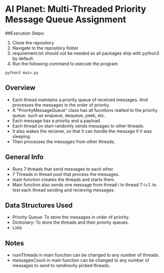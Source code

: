 # AI Planet: Multi-Threaded Priority Message Queue Assignment

##Execution Steps:
1. Clone the repository
2. Navigate to the repository folder
3. requirement.txt should not be needed as all packages ship with python3 by default.
4. Run the following command to execute the program
```
python3 main.py
```
## Overview

 - Each thread maintains a priority queue of received messages. And processes the messages in the order of priority.
 - A "PriorityMessageQueue" class has all fucntions realted to the priority queue. such as enqueue, dequeue, peek, etc.
 - Each message has a priority and a payload.
 - Each thread on start randomly sends messages to other threads.
 - It also wakes the reciever, so that it can handle the message if it was sleeping.
 - Then processes the messages from other threads.

## General Info
   - Runs 7 threads that send messages to each other.
   - 7 Threads in thread pool that process the messages.
   - main function creates the threads and starts them.
   - Main function also sends one message from thread i to thread 7-i+1. to test each thread sending and recieving messages.

## Data Structures Used
- Priority Queue: To store the messages in order of priority.
- Dictionary: To store the threads and their priority queues.
- Lists
  
## Notes
- numThreads in main function can be changed to any number of threads.
- messagesCount in main function can be changed to any number of messages to send to randmonly picked threads.
